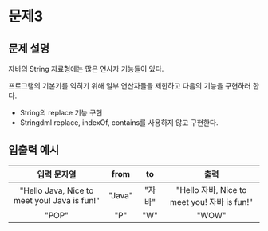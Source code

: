 # 문제3

## 문제 설명

자바의 String 자료형에는 많은 연사자 기능들이 있다. 

프로그램의 기본기를 익히기 위해 일부 연산자들을 제한하고 다음의 기능을 구현하러 한다.

- String의 replace 기능 구현
- Stringdml replace, indexOf, contains를 사용하지 않고 구현한다.

## 입출력 예시

|     입력 문자열     | from | to | 출력 |
|:--------------:| :----: | :----: | :---: |
| "Hello Java, Nice to meet you! Java is fun!" | "Java" | "자바" | "Hello 자바, Nice to meet you! 자바 is fun!" |
| "POP"  | "P" | "W" | "WOW" |